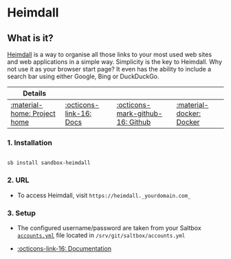 # Heimdall

## What is it?

[Heimdall](https://heimdall.site/) is a way to organise all those links to your most used web sites and web applications in a simple way. Simplicity is the key to Heimdall. Why not use it as your browser start page? It even has the ability to include a search bar using either Google, Bing or DuckDuckGo.

| Details     |             |             |             |
|-------------|-------------|-------------|-------------|
| [:material-home: Project home ](https://heimdall.site/) | [:octicons-link-16: Docs](https://github.com/linuxserver/Heimdall-Apps) | [:octicons-mark-github-16: Github](https://github.com/linuxserver/Heimdall) | [:material-docker: Docker ](https://hub.docker.com/r/linuxserver/heimdall)|

### 1. Installation

``` shell

sb install sandbox-heimdall

```

### 2. URL

- To access Heimdall, visit `https://heimdall._yourdomain.com_`

### 3. Setup

- The configured username/password are taken from your Saltbox [`accounts.yml`](/../../saltbox/install/install/#configuration) file located in `/srv/git/saltbox/accounts.yml`

- [:octicons-link-16: Documentation](https://github.com/linuxserver/Heimdall-Apps)
